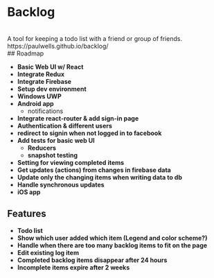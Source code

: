 # Backlog
<br>
A tool for keeping a todo list with a friend or group of friends.
<br>
https://paulwells.github.io/backlog/
<br>
## Roadmap

- <b>Basic Web UI w/ React</b>
- <b>Integrate Redux</b>
- <b>Integrate Firebase</b>
- <b>Setup dev environment</b>
- <b>Windows UWP</b>
- <b>Android app</b>
  - notifications
- <b>Integrate react-router & add sign-in page</b>
- <b> Authentication & different users <b>
 - <b>redirect to signin when not logged in to facebook</b>
- <b>Add tests for basic web UI
  - Reducers
  - snapshot testing </b>
- Setting for viewing completed items
- Get updates (actions) from changes in firebase data
- Update only the changing items when writing data to db
- Handle synchronous updates
- iOS app

## Features

- Todo list
- Show which user added which item (Legend and color scheme?)
- Handle when there are too many backlog items to fit on the page
- Edit existing log item
- Completed backlog items disappear after 24 hours
- Incomplete items expire after 2 weeks

